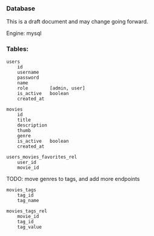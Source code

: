 ### Database

This is a draft document and may change going forward.  

Engine: mysql

### Tables:

```
users
    id
    username
    password
    name        
    role        [admin, user]
    is_active   boolean
    created_at

movies
    id
    title
    description
    thumb
    genre
    is_active   boolean
    created_at

users_movies_favorites_rel
    user_id
    movie_id
```

TODO:
move genres to tags, and add more endpoints
```
movies_tags
    tag_id
    tag_name

movies_tags_rel
    movie_id
    tag_id
    tag_value
```